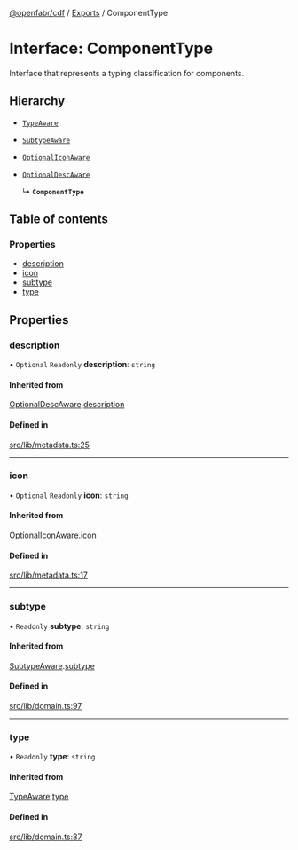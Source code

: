 [@openfabr/cdf](../README.md) / [Exports](../modules.md) / ComponentType

# Interface: ComponentType

Interface that represents a typing classification for components.

## Hierarchy

- [`TypeAware`](TypeAware.md)

- [`SubtypeAware`](SubtypeAware.md)

- [`OptionalIconAware`](OptionalIconAware.md)

- [`OptionalDescAware`](OptionalDescAware.md)

  ↳ **`ComponentType`**

## Table of contents

### Properties

- [description](ComponentType.md#description)
- [icon](ComponentType.md#icon)
- [subtype](ComponentType.md#subtype)
- [type](ComponentType.md#type)

## Properties

### description

• `Optional` `Readonly` **description**: `string`

#### Inherited from

[OptionalDescAware](OptionalDescAware.md).[description](OptionalDescAware.md#description)

#### Defined in

[src/lib/metadata.ts:25](https://github.com/openfabr/cdf/blob/9dc7721/core/typescript/src/lib/metadata.ts#L25)

___

### icon

• `Optional` `Readonly` **icon**: `string`

#### Inherited from

[OptionalIconAware](OptionalIconAware.md).[icon](OptionalIconAware.md#icon)

#### Defined in

[src/lib/metadata.ts:17](https://github.com/openfabr/cdf/blob/9dc7721/core/typescript/src/lib/metadata.ts#L17)

___

### subtype

• `Readonly` **subtype**: `string`

#### Inherited from

[SubtypeAware](SubtypeAware.md).[subtype](SubtypeAware.md#subtype)

#### Defined in

[src/lib/domain.ts:97](https://github.com/openfabr/cdf/blob/9dc7721/core/typescript/src/lib/domain.ts#L97)

___

### type

• `Readonly` **type**: `string`

#### Inherited from

[TypeAware](TypeAware.md).[type](TypeAware.md#type)

#### Defined in

[src/lib/domain.ts:87](https://github.com/openfabr/cdf/blob/9dc7721/core/typescript/src/lib/domain.ts#L87)
